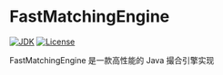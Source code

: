 # FastMatchingEngine

[![JDK](https://img.shields.io/badge/JDK-1.8-brightgreen?style=flat-square)](https://img.shields.io/badge/Truffle-v5.4.14-brightgreen?style=flat-square)
[![License](https://img.shields.io/badge/License-Apache%202-green?style=flat-square)](https://img.shields.io/badge/License-Apache%202-green?style=flat-square)

FastMatchingEngine 是一款高性能的 Java 撮合引擎实现